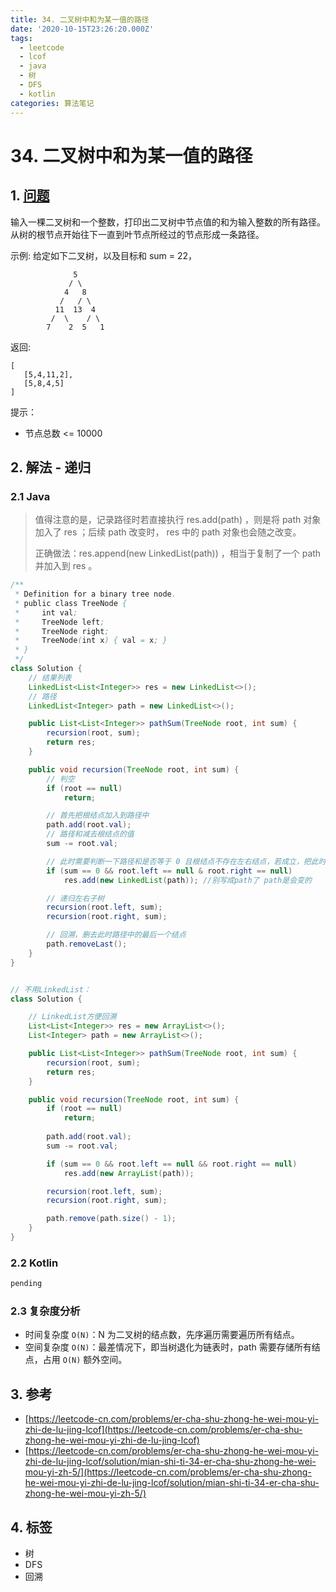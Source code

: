 ```yaml
---
title: 34. 二叉树中和为某一值的路径
date: '2020-10-15T23:26:20.000Z'
tags:
  - leetcode
  - lcof
  - java
  - 树
  - DFS
  - kotlin
categories: 算法笔记
---
```


# 34. 二叉树中和为某一值的路径

## 1. [问题](https://leetcode-cn.com/problems/er-cha-shu-zhong-he-wei-mou-yi-zhi-de-lu-jing-lcof)

输入一棵二叉树和一个整数，打印出二叉树中节点值的和为输入整数的所有路径。从树的根节点开始往下一直到叶节点所经过的节点形成一条路径。

示例: 给定如下二叉树，以及目标和 sum = 22，

```text
              5
             / \
            4   8
           /   / \
          11  13  4
         /  \    / \
        7    2  5   1
```

返回:

```text
[
   [5,4,11,2],
   [5,8,4,5]
]
```

提示：

* 节点总数 &lt;= 10000

## 2. 解法 - 递归

### 2.1 Java

> 值得注意的是，记录路径时若直接执行 res.add\(path\) ，则是将 path 对象加入了 res ；后续 path 改变时， res 中的 path 对象也会随之改变。
>
> 正确做法：res.append\(new LinkedList\(path\)\) ，相当于复制了一个 path 并加入到 res 。

```java
/**
 * Definition for a binary tree node.
 * public class TreeNode {
 *     int val;
 *     TreeNode left;
 *     TreeNode right;
 *     TreeNode(int x) { val = x; }
 * }
 */
class Solution {
    // 结果列表
    LinkedList<List<Integer>> res = new LinkedList<>();
    // 路径
    LinkedList<Integer> path = new LinkedList<>();

    public List<List<Integer>> pathSum(TreeNode root, int sum) {
        recursion(root, sum);
        return res;
    }

    public void recursion(TreeNode root, int sum) {
        // 判空
        if (root == null)
            return;

        // 首先把根结点加入到路径中
        path.add(root.val);
        // 路径和减去根结点的值
        sum -= root.val;

        // 此时需要判断一下路径和是否等于 0 且根结点不存在左右结点，若成立，把此时的路径添加到结果中
        if (sum == 0 && root.left == null & root.right == null)
            res.add(new LinkedList(path)); //别写成path了 path是会变的

        // 递归左右子树
        recursion(root.left, sum);
        recursion(root.right, sum);

        // 回溯，删去此时路径中的最后一个结点
        path.removeLast();
    }
}


// 不用LinkedList：
class Solution {

    // LinkedList方便回溯
    List<List<Integer>> res = new ArrayList<>();
    List<Integer> path = new ArrayList<>();

    public List<List<Integer>> pathSum(TreeNode root, int sum) {
        recursion(root, sum);
        return res;
    }

    public void recursion(TreeNode root, int sum) {
        if (root == null)
            return;
        
        path.add(root.val);
        sum -= root.val;

        if (sum == 0 && root.left == null && root.right == null)
            res.add(new ArrayList(path));

        recursion(root.left, sum);
        recursion(root.right, sum);

        path.remove(path.size() - 1);
    }
}
```

### 2.2 Kotlin

```kotlin
pending
```

### 2.3 复杂度分析

* 时间复杂度 `O(N)`：N 为二叉树的结点数，先序遍历需要遍历所有结点。
* 空间复杂度 `O(N)`：最差情况下，即当树退化为链表时，path 需要存储所有结点，占用 `O(N)` 额外空间。

## 3. 参考

* [https://leetcode-cn.com/problems/er-cha-shu-zhong-he-wei-mou-yi-zhi-de-lu-jing-lcof](https://leetcode-cn.com/problems/er-cha-shu-zhong-he-wei-mou-yi-zhi-de-lu-jing-lcof)
* [https://leetcode-cn.com/problems/er-cha-shu-zhong-he-wei-mou-yi-zhi-de-lu-jing-lcof/solution/mian-shi-ti-34-er-cha-shu-zhong-he-wei-mou-yi-zh-5/](https://leetcode-cn.com/problems/er-cha-shu-zhong-he-wei-mou-yi-zhi-de-lu-jing-lcof/solution/mian-shi-ti-34-er-cha-shu-zhong-he-wei-mou-yi-zh-5/)

## 4. 标签

* 树
* DFS
* 回溯

